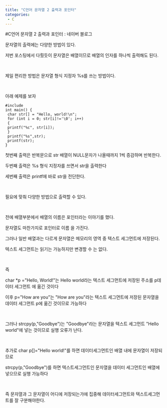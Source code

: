 ```yaml
---
title: "C언어 문자열 2 출력과 포인터"
categories:
 - C
---
```

#C언어 문자열 2 출력과 포인터 : 네이버 블로그







문자열의 출력에는 다양한 방법이 있다.

저번 포스팅에서 다뤘듯이 문자열은 배열이므로 배열의 인자를 하나씩 출력해도 된다.

​

제일 편리한 방법은 문자열 형식 지정자 %s를 쓰는 방법이다.

​

아래 예제를 보자




 




```
#include
int main() {
 char str[] = "Hello, world!\n";
 for (int i = 0; str[i]!='\0'; i++)
 {
 printf("%c", str[i]);
 }
 printf("%s",str);
 printf(str);
}
```





 


첫번째 출력은 반복문으로 str 배열이 NULL문자가 나올때까지 1씩 증감하며 반복한다.

두번째 출력은 %s 형식 지정자를 쓰면서 str을 출력한다

세번째 출력은 printf에 바로 str을 전단한다.

​

필요에 맞춰 다양한 방법으로 출력할 수 있다.

​

전에 배열부분에서 배열의 이름은 포인터라는 이야기를 했다.

문자열도 마찬가지로 포인터로 이름 을 가진다.

그러나 일반 배열과는 다르게 문자열은 메모리의 영역 중 텍스트 세그먼트에 저장된다.

텍스트 세그먼트는 읽기는 가능하지만 변경할 수 는 없다.

​

즉 

char \*p ="Hello, World!"는 Hello world라는 텍스트 세그먼트에 저장된 주소를 p데이터 세그먼트 에 옮긴 것이다

이후 p="How are you"는 "How are you"라는 텍스트 세그먼트에 저장된 문자열을 데이터 세그먼트 p에 옮긴 것이므로 가능하다

​

그러나 strcpy(p,"Goodbye")는 "Goodbye"라는 문자열을 텍스트 세그먼트 "Hello world"에 넣는 것이므로 실행 오류가 난다.

​

추가로 char p[]="Hello world!"를 하면 데이터세그먼트인 배열 내에 문자열이 저장되므로

strcpy(p,"Goodbye")를 하면 텍스트세그먼트인 문자열을 데이터 세그먼트인 배열에 넣으므로 실행 가능하다

​

즉 문자열과 그 문자열이 어디에 저장되는가에 집중해 데이터세그먼트와 텍스트세그먼트를 잘 구분해야한다.

​

​

​




 

